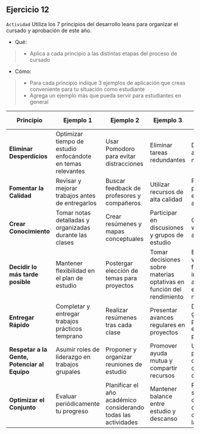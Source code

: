 ## Ejercicio 12
`Actividad` Utiliza los 7 principios del desarrollo leans para organizar el cursado y 
aprobación de este año.
* Qué:
> - Aplica a cada principio a las distintas etapas del proceso de cursado
* Cómo:
>- Para cada principio indique 3 ejemplos de aplicación que creas 
conveniente para tu situación como estudiante
>- Agrega un ejemplo más que pueda servir para estudiantes en 
general


| **Principio**                  | **Ejemplo 1**                                                                 | **Ejemplo 2**                                                              | **Ejemplo 3**                                                               | **Ejemplo General**                                                         |
|--------------------------------|-------------------------------------------------------------------------------|---------------------------------------------------------------------------|-----------------------------------------------------------------------------|------------------------------------------------------------------------------|
| **Eliminar Desperdicios**      | Optimizar tiempo de estudio enfocándote en temas relevantes                    | Usar Pomodoro para evitar distracciones                                    | Eliminar tareas redundantes                                                 | Digitalizar apuntes y materiales                                             |
| **Fomentar la Calidad**        | Revisar y mejorar trabajos antes de entregarlos                                | Buscar feedback de profesores y compañeros                                 | Utilizar recursos de alta calidad                                           | Realizar prácticas y ejercicios adicionales                                  |
| **Crear Conocimiento**         | Tomar notas detalladas y organizadas durante las clases                        | Crear resúmenes y mapas conceptuales                                       | Participar en discusiones y grupos de estudio                               | Contribuir a wikis o foros académicos                                        |
| **Decidir lo más tarde posible**| Mantener flexibilidad en el plan de estudio                                    | Postergar elección de temas para proyectos                                 | Tomar decisiones sobre materias optativas en función del rendimiento         | Evaluar varias fuentes de información antes de elegir materiales             |
| **Entregar Rápido**            | Completar y entregar trabajos prácticos temprano                              | Realizar resúmenes tras cada clase                                         | Presentar avances regulares en proyectos                                    | Dividir grandes proyectos en entregas parciales                              |
| **Respetar a la Gente, Potenciar al Equipo**| Asumir roles de liderazgo en trabajos grupales                      | Proponer y organizar reuniones de estudio                                  | Promover ayuda mutua y compartir recursos                                   | Utilizar plataformas de colaboración online                                  |
| **Optimizar el Conjunto**      | Evaluar periódicamente tu progreso                                             | Planificar el año académico considerando todas las actividades             | Mantener balance entre estudio y descanso                                   | Reflexionar sobre cómo cada curso contribuye a objetivos a largo plazo       |